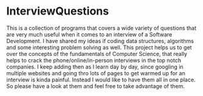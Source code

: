 # InterviewQuestions
This is a collection of programs that covers a wide variety of questions that are very much useful when it comes to an interview of a Software Development. I have shared my ideas if coding data structures, algorithms and some interesting problem solving as well. This project helps us to get over the concepts of the fundamentals of Computer Science, that really helps to crack the phone/online/in-person interviews in the top notch companies. I keep adding then as I learn day by day, since googling in multiple websites and going thro lots of pages to get warmed up for an interview is kinda painful. Instead I would like to have them all in one place. So please have a look at them and feel free to take advantage of them.
